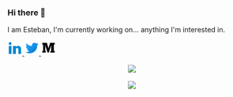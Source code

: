 ### Hi there 👋

<!--
**estebansolo/estebansolo** is a ✨ _special_ ✨ repository because its `README.md` (this file) appears on your GitHub profile.

Here are some ideas to get you started:

- 🔭 I’m currently working on ...
- 🌱 I’m currently learning ...
-->

I am Esteban, I'm currently working on... anything I'm interested in.

<a href="https://www.linkedin.com/in/estebansolorzano/" target="_blank">
  <img src="linkedin.png" width="30px">
</a>

<a href="https://twitter.com/estebansolo" target="_blank">
  <img src="twitter.png" width="30px">
</a>

<a href="https://medium.com/@estebansolo27" target="_blank">
  <img src="medium.png" width="30px">
</a>

<p align="center">
  <a href="https://github.com/anuraghazra/github-readme-stats">
    <!-- Change the `github-readme-stats.anuraghazra1.vercel.app` to `github-readme-stats.vercel.app`  -->
    <img align="center" src="https://github-readme-stats.anuraghazra1.vercel.app/api?username=estebansolo&show_icons=true&title_color=fff&icon_color=79ff97&text_color=9f9f9f&bg_color=151515" />
  </a>
</p>

<p align="center">
  <a href="https://github.com/estebansolo/Python30">
    <!-- Change the `github-readme-stats.anuraghazra1.vercel.app` to `github-readme-stats.vercel.app`  -->
    <img align="center" src="https://github-readme-stats.anuraghazra1.vercel.app/api/pin/?username=estebansolo&repo=python30&title_color=fff&icon_color=79ff97&text_color=9f9f9f&bg_color=151515" />
  </a>
</p>
